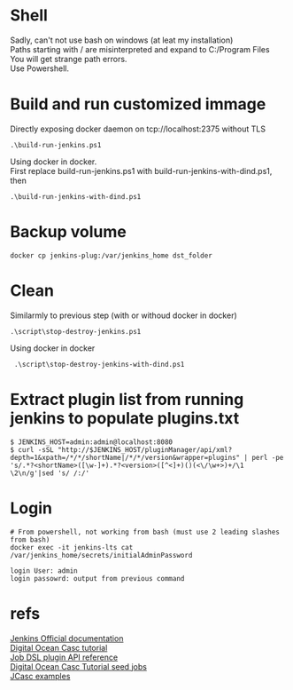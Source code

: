 # Shell

Sadly, can't not use bash on windows (at leat my installation)   
Paths starting with / are misinterpreted and expand to C:/Program Files  
You will get strange path errors.  
Use Powershell.

# Build and run customized immage

Directly exposing docker daemon on tcp://localhost:2375 without TLS

    .\build-run-jenkins.ps1

Using docker in docker.  
First replace build-run-jenkins.ps1 with build-run-jenkins-with-dind.ps1, then

    .\build-run-jenkins-with-dind.ps1

# Backup volume

    docker cp jenkins-plug:/var/jenkins_home dst_folder

# Clean

Similarmly to previous step (with or withoud docker in docker)

    .\script\stop-destroy-jenkins.ps1

Using docker in docker

     .\script\stop-destroy-jenkins-with-dind.ps1
# Extract plugin list from running jenkins to populate plugins.txt

    $ JENKINS_HOST=admin:admin@localhost:8080
    $ curl -sSL "http://$JENKINS_HOST/pluginManager/api/xml?depth=1&xpath=/*/*/shortName|/*/*/version&wrapper=plugins" | perl -pe 's/.*?<shortName>([\w-]+).*?<version>([^<]+)()(<\/\w+>)+/\1 \2\n/g'|sed 's/ /:/'
   

# Login

    # From powershell, not working from bash (must use 2 leading slashes from bash)
    docker exec -it jenkins-lts cat /var/jenkins_home/secrets/initialAdminPassword

    login User: admin
    login passowrd: output from previous command

# refs

[Jenkins Official documentation](https://www.jenkins.io/doc/book/installing/docker/)  
[Digital Ocean Casc tutorial](https://www.digitalocean.com/community/tutorials/how-to-automate-jenkins-setup-with-docker-and-jenkins-configuration-as-code)  
[Job DSL plugin API reference](https://jenkinsci.github.io/job-dsl-plugin/#path/job)  
[Digital Ocean Casc Tutorial seed jobs](https://www.digitalocean.com/community/tutorials/how-to-automate-jenkins-job-configuration-using-job-dsl)  
[JCasc examples](https://github.com/jenkinsci/configuration-as-code-plugin/tree/master/demos)  
